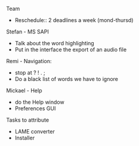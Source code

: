 Team
  * Reschedule:: 2 deadlines a week (mond-thursd)

Stefan - MS SAPI
  * Talk about the word highlighting
  * Put in the interface the export of an audio file

Remi - Navigation:
  * stop at ? ! . ;
  * Do a black list of words we have to ignore

Mickael - Help
  * do the Help window
  * Preferences GUI


Tasks to attribute
  * LAME converter
  * Installer



